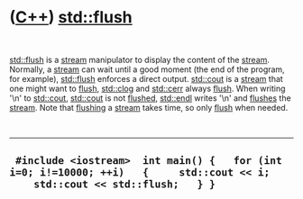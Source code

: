 
 

 

 

 

 

([C++](Cpp.md)) [std::flush](CppFlush.md)
===========================================

 

[std::flush](CppFlush.md) is a [stream](CppStream.md) manipulator to
display the content of the [stream](CppStream.md). Normally, a
[stream](CppStream.md) can wait until a good moment (the end of the
program, for example), [std::flush](CppFlush.md) enforces a direct
output. [std::cout](CppCout.md) is a [stream](CppStream.md) that one
might want to [flush](CppFlush.md), [std::clog](CppClog.md) and
[std::cerr](CppCerr.md) always [flush](CppFlush.md). When writing
'\\n' to [std::cout](CppCout.md), [std::cout](CppCout.md) is not
[flushed](CppFlush.md), [std::endl](CppStdEndl.md) writes '\\n' and
[flushes](CppFlush.md) the [stream](CppStream.md). Note that
[flushing](CppFlush.md) a [stream](CppStream.md) takes time, so only
[flush](CppFlush.md) when needed.

 

  --------------------------------------------------------------------------------------------------------------------------------
  ` #include <iostream>  int main() {   for (int i=0; i!=10000; ++i)   {     std::cout << i;     std::cout << std::flush;   } }`
  --------------------------------------------------------------------------------------------------------------------------------

 

 

 

 

 

 


